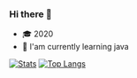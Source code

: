 ### Hi there 👋

<!--
**kocierik/kocierik** is a ✨ _special_ ✨ repository because its `README.md` (this file) appears on your GitHub profile.

Here are some ideas to get you started:

- 🔭 I’m currently working on ...
- 🌱 I’m currently learning ...
- 👯 I’m looking to collaborate on ...
- 🤔 I’m looking for help with ...
- 💬 Ask me about ...
- 📫 How to reach me: ...
- 😄 Pronouns: ...
- ⚡ Fun fact: ...
-->

 - 🎓 2020
 - 📖 I'am currently learning java

[![Stats](https://github-readme-stats.vercel.app/api?username=kocierik&show_icons=true&count_private=true)](https://github.com/kocierik)
[![Top Langs](https://github-readme-stats.vercel.app/api/top-langs/?username=kocierik&layout=compact)](https://github.com/kocierik)
